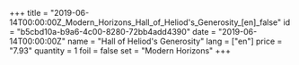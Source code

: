 +++
title = "2019-06-14T00:00:00Z_Modern_Horizons_Hall_of_Heliod's_Generosity_[en]_false"
id = "b5cbd10a-b9a6-4c00-8280-72bb4add4390"
date = "2019-06-14T00:00:00Z"
name = "Hall of Heliod's Generosity"
lang = ["en"]
price = "7.93"
quantity = 1
foil = false
set = "Modern Horizons"
+++
